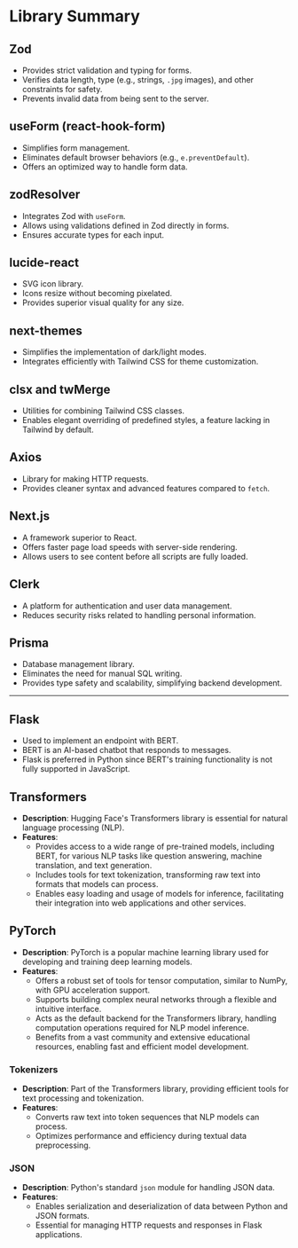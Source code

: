 # Library Summary

## **Zod**

- Provides strict validation and typing for forms.
- Verifies data length, type (e.g., strings, `.jpg` images), and other constraints for safety.
- Prevents invalid data from being sent to the server.

## **useForm (react-hook-form)**

- Simplifies form management.
- Eliminates default browser behaviors (e.g., `e.preventDefault`).
- Offers an optimized way to handle form data.

## **zodResolver**

- Integrates Zod with `useForm`.
- Allows using validations defined in Zod directly in forms.
- Ensures accurate types for each input.

## **lucide-react**

- SVG icon library.
- Icons resize without becoming pixelated.
- Provides superior visual quality for any size.

## **next-themes**

- Simplifies the implementation of dark/light modes.
- Integrates efficiently with Tailwind CSS for theme customization.

## **clsx and twMerge**

- Utilities for combining Tailwind CSS classes.
- Enables elegant overriding of predefined styles, a feature lacking in Tailwind by default.

## **Axios**

- Library for making HTTP requests.
- Provides cleaner syntax and advanced features compared to `fetch`.

## **Next.js**

- A framework superior to React.
- Offers faster page load speeds with server-side rendering.
- Allows users to see content before all scripts are fully loaded.

## **Clerk**

- A platform for authentication and user data management.
- Reduces security risks related to handling personal information.

## **Prisma**

- Database management library.
- Eliminates the need for manual SQL writing.
- Provides type safety and scalability, simplifying backend development.

---

## **Flask**

- Used to implement an endpoint with BERT.
- BERT is an AI-based chatbot that responds to messages.
- Flask is preferred in Python since BERT's training functionality is not fully supported in JavaScript.

## **Transformers**

- **Description**: Hugging Face's Transformers library is essential for natural language processing (NLP).
- **Features**:
  - Provides access to a wide range of pre-trained models, including BERT, for various NLP tasks like question answering, machine translation, and text generation.
  - Includes tools for text tokenization, transforming raw text into formats that models can process.
  - Enables easy loading and usage of models for inference, facilitating their integration into web applications and other services.

## **PyTorch**

- **Description**: PyTorch is a popular machine learning library used for developing and training deep learning models.
- **Features**:
  - Offers a robust set of tools for tensor computation, similar to NumPy, with GPU acceleration support.
  - Supports building complex neural networks through a flexible and intuitive interface.
  - Acts as the default backend for the Transformers library, handling computation operations required for NLP model inference.
  - Benefits from a vast community and extensive educational resources, enabling fast and efficient model development.

### **Tokenizers**

- **Description**: Part of the Transformers library, providing efficient tools for text processing and tokenization.
- **Features**:
  - Converts raw text into token sequences that NLP models can process.
  - Optimizes performance and efficiency during textual data preprocessing.

### **JSON**

- **Description**: Python's standard `json` module for handling JSON data.
- **Features**:
  - Enables serialization and deserialization of data between Python and JSON formats.
  - Essential for managing HTTP requests and responses in Flask applications.
